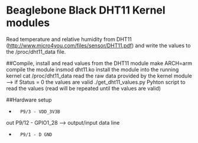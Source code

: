 # Beaglebone Black DHT11 Kernel modules

Read temperature and relative humidity from DHT11 (http://www.micro4you.com/files/sensor/DHT11.pdf) and write the values to the /proc/dht11_data file. 

##Compile, install and read values from the DHT11 module
make ARCH=arm			compile the module
insmod dht11.ko			install the module into the running kernel
cat /proc/dht11_data	read the raw data provided by the kernel module --> if Status = 0 the values are valid
./get_dht11_values.py 	Pyhton script to read the values (read will be repeated until the values are valid)

##Hardware setup                          
+		P9/3 - VDD_3V3B                                
out		P9/12 - GPIO1_28	--> output/input data line                     
- 		P9/1 - D GND                       



 